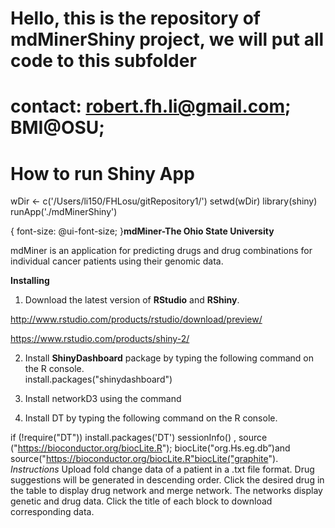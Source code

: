 # Hello, this is the repository of mdMinerShiny project, we will put all code to this subfolder
# contact: robert.fh.li@gmail.com; BMI@OSU;

# How to run Shiny App
wDir <- c('/Users/li150/FHLosu/gitRepository1/')
setwd(wDir)
library(shiny)
runApp('./mdMinerShiny')

{ font-size: @ui-font-size; }**mdMiner-The Ohio State University**

mdMiner is an application for predicting drugs and drug combinations for individual cancer patients using their genomic data.
 
**Installing** 

1) Download the latest version of **RStudio** and **RShiny**.

http://www.rstudio.com/products/rstudio/download/preview/

https://www.rstudio.com/products/shiny-2/

2) Install **ShinyDashboard** package by typing the following command on the R console.  
install.packages("shinydashboard") 

3) Install networkD3 using the command 

4) Install DT by typing the following command on the R console. 

if (!require("DT")) install.packages('DT')
sessionInfo()
, source ("https://bioconductor.org/biocLite.R"); biocLite("org.Hs.eg.db”)and source("https://bioconductor.org/biocLite.R"biocLite("graphite"). 
*Instructions*
Upload fold change data of a patient in a .txt file format. Drug suggestions will be generated in descending order. Click the desired drug  in the table to display drug network and merge network. The networks display genetic and drug data. Click the title of each block to download corresponding data.
